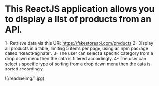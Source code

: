 
# This ReactJS application allows you to display a list of products from an API. 

 
   1- Retrieve data via this URI: https://fakestoreapi.com/products 
   2- Display all products in a table, limiting 5 items per page, using an npm package called "ReactPaginate".
   3- The user can select a specific category from a drop down menu then the data is filtered accordingly.
   4- The user can select a specific type of sorting from a drop down menu then the data is sorted accordingly.  
   
  


!(/readmeimg/1.jpg)
